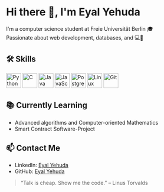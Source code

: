 # Hi there 👋, I'm Eyal Yehuda

I'm a computer science student at Freie Universität Berlin 🎓  
Passionate about web development, databases, and 💻🔐

## 🛠️ Skills
<p align="left">
  <img title="Python" src="https://cdn.jsdelivr.net/gh/devicons/devicon/icons/python/python-original.svg" width="40"/>
  <img title="C" src="https://cdn.jsdelivr.net/gh/devicons/devicon/icons/c/c-original.svg" width="40"/>
  <img title="Java" src="https://cdn.jsdelivr.net/gh/devicons/devicon/icons/java/java-original.svg" width="40"/>
  <img title="JavaScript" src="https://cdn.jsdelivr.net/gh/devicons/devicon/icons/javascript/javascript-original.svg" width="40"/>
  <img title="PostgreSQL" src="https://cdn.jsdelivr.net/gh/devicons/devicon/icons/postgresql/postgresql-original.svg" width="40"/>
  <img title="Linux" src="https://cdn.jsdelivr.net/gh/devicons/devicon/icons/linux/linux-original.svg" width="40"/>
  <img title="Git" src="https://cdn.jsdelivr.net/gh/devicons/devicon/icons/git/git-original.svg" width="40"/>
</p>

## 📚 Currently Learning
- Advanced algorithms and Computer-oriented Mathematics
- Smart Contract Software-Project

## 📫 Contact Me
- LinkedIn: [Eyal Yehuda](https://linkedin.com/in/eyal-yehuda-a93353336)
- GitHub: [Eyal Yehuda](https://github.com/EyalYeh)

> “Talk is cheap. Show me the code.” – Linus Torvalds

<!---
EyalYeh/EyalYeh is a ✨ special ✨ repository because its `README.md` (this file) appears on your GitHub profile.
You can click the Preview link to take a look at your changes.
--->
